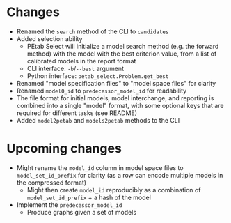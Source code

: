 # Changes
- Renamed the `search` method of the CLI to `candidates`
- Added selection ability
  - PEtab Select will initialize a model search method (e.g. the forward method) with the model with the best criterion value, from a list of calibrated models in the report format
  - CLI interface: `-b`/`--best` argument
  - Python interface: `petab_select.Problem.get_best`
- Renamed "model specification files" to "model space files" for clarity
- Renamed `model0_id` to `predecessor_model_id` for readability
- The file format for initial models, model interchange, and reporting is combined into a single "model" format, with some optional keys that are required for different tasks (see README)
- Added `model2petab` and `models2petab` methods to the CLI

# Upcoming changes
- Might rename the `model_id` column in model space files to `model_set_id_prefix` for clarity (as a row can encode multiple models in the compressed format)
  - Might then create `model_id` reproducibly as a combination of `model_set_id_prefix` + a hash of the model
- Implement the `predecessor_model_id`
  - Produce graphs given a set of models
